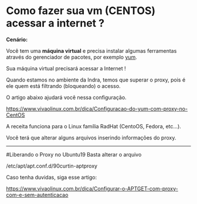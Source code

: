 # Como fazer sua vm (CENTOS) acessar a internet ?

__Cenário:__

Você tem uma __máquina virtual__ e precisa instalar algumas ferramentas através
do gerenciador de pacotes, por exemplo [yum](https://pt.wikipedia.org/wiki/Yellowdog_Updater,_Modified).

Sua máquina virtual precisará acessar a Internet !

Quando estamos no ambiente da Indra, temos que superar o proxy, pois é ele quem está
filtrando (bloqueando) o acesso.

O artigo abaixo ajudará você nessa configuração.

https://www.vivaolinux.com.br/dica/Configuracao-do-yum-com-proxy-no-CentOS

A receita funciona para o Linux família RadHat (CentoOS, Fedora, etc...).

Você terá que alterar alguns arquivos inserindo informações do proxy.

-----------------------------------------------------------------------------------------------------

#Liberando o Proxy no Ubuntu19
Basta alterar o arquivo

/etc/apt/apt.conf.d/90curtin-aptproxy

Caso tenha duvidas, siga esse artigo:

https://www.vivaolinux.com.br/dica/Configurar-o-APTGET-com-proxy-com-e-sem-autenticacao
